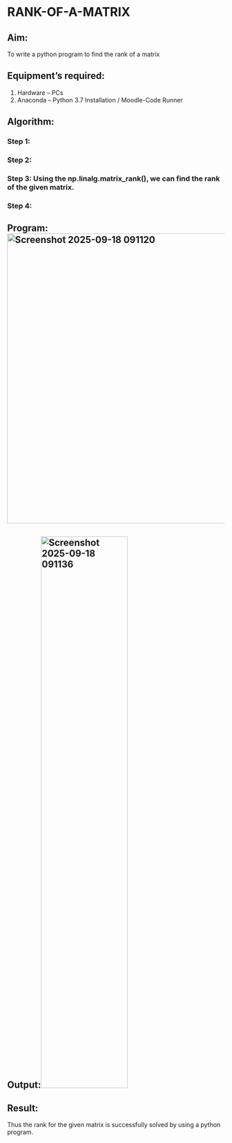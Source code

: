 # RANK-OF-A-MATRIX
## Aim:
To write a python program to find the rank of a matrix
## Equipment’s required:
1. 	Hardware – PCs
2. 	Anaconda – Python 3.7 Installation / Moodle-Code Runner
## Algorithm:
### Step 1: 
### Step 2: 
### Step 3: Using the np.linalg.matrix_rank(), we can find the rank of the given matrix.
### Step 4: 
## Program:<img width="1266" height="670" alt="Screenshot 2025-09-18 091120" src="https://github.com/user-attachments/assets/474407d1-78f7-476a-be7a-959ff8516f01" />

## Output:<img width="201" height="1275" alt="Screenshot 2025-09-18 091136" src="https://github.com/user-attachments/assets/525fb066-d724-4397-b355-166365206448" />

## Result:
Thus the rank for the given matrix is successfully solved by  using a python program.

